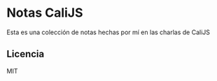 # Notas CaliJS

Esta es una colección de notas hechas por mí en las charlas de CaliJS

## Licencia
MIT

